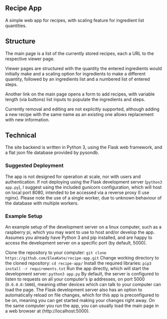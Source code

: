 ## Recipe App
A simple web app for recipes, with scaling feature for ingredient list quantities.

## Structure
The main page is a list of the currently stored recipes, each a URL to the respective viewer page.

Viewer pages are structured with the quantity the entered ingredients would initially make and a scaling option for ingredients to make a different quantity, followed by an ingredients list and a numbered list of entered steps.

Another link on the main page opens a form to add recipes, with variable length (via buttons) list inputs to populate the ingredients and steps. 

Currently removal and editing are not explicitly supported, although adding a new recipe with the same name as an existing one allows replacement with new information.

## Technical
The site backend is written in Python 3, using the Flask web framework, and a flat json file database provided by pysondb. 

### Suggested Deployment
The app is not designed for operation at scale, nor with users and authentication. If not deploying using the Flask development server (`python3 app.py`), I suggest using the included gunicorn configuration, which will host on local port 8080, intended to be accessed via a reverse proxy (I use nginx). Please note the use of a single worker, due to unknown behaviour of the database with multiple workers.

### Example Setup
An example setup of the development server on a linux computer, such as a raspberry pi, which you may want to use to host and/or develop the app. Assumes you already have Python 3 and pip installed, and are happy to access the development server on a specific port (by default, 5000).

Clone the repository to your computer:
```git clone https://github.com/EleaKate/recipe-app.git```
Change working directory to the cloned repository:
```cd recipe-app/```
Install the required libraries:
```pip3 install -r requirements.txt```
Run the app directly, which will start the development server:
```python3 app.py```
By default, the server is configured to listen to requests on all your computer's ip addresses, on port 5000 (`0.0.0.0:5000`), meaning other devices which can talk to your computer can load the page. The Flask development server also has an option to automatically reload on file changes, which for this app is preconfigured to be on, meaning you can get started making your changes right away. On the same computer you run the app, you can usually load the main page in a web browser at (http://localhost:5000).